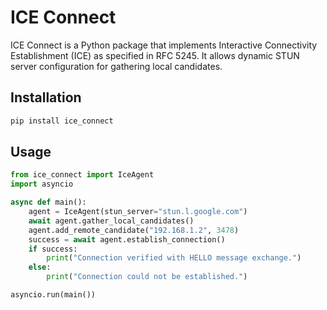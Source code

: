 # ICE Connect

ICE Connect is a Python package that implements Interactive Connectivity Establishment (ICE) as specified in RFC 5245.
It allows dynamic STUN server configuration for gathering local candidates.

## Installation
```sh
pip install ice_connect
```

## Usage
```python
from ice_connect import IceAgent
import asyncio

async def main():
    agent = IceAgent(stun_server="stun.l.google.com")
    await agent.gather_local_candidates()
    agent.add_remote_candidate("192.168.1.2", 3478)
    success = await agent.establish_connection()
    if success:
        print("Connection verified with HELLO message exchange.")
    else:
        print("Connection could not be established.")

asyncio.run(main())
```
